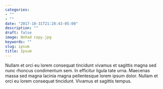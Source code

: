 ```yaml
---
categories:
- ""
- ""
date: "2017-10-31T21:28:43-05:00"
description: ""
draft: false
image: Nohad copy.jpg
keywords: ""
slug: ipsum
title: Ipsum
---
```


Nullam et orci eu lorem consequat tincidunt vivamus et sagittis magna sed nunc rhoncus condimentum sem. In efficitur ligula tate urna. Maecenas massa sed magna lacinia magna pellentesque lorem ipsum dolor. Nullam et orci eu lorem consequat tincidunt. Vivamus et sagittis tempus.